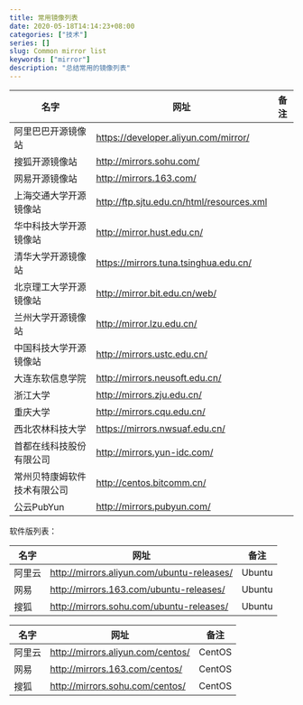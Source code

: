 ```yaml
---
title: 常用镜像列表
date: 2020-05-18T14:14:23+08:00
categories: ["技术"]
series: []
slug: Common mirror list
keywords: ["mirror"]
description: "总结常用的镜像列表"
---
```


| 名字                         | 网址                                      | 备注 |
| ---------------------------- | ----------------------------------------- | ---- |
| 阿里巴巴开源镜像站           | https://developer.aliyun.com/mirror/      |      |
| 搜狐开源镜像站               | http://mirrors.sohu.com/                  |      |
| 网易开源镜像站               | http://mirrors.163.com/                   |      |
| 上海交通大学开源镜像站       | http://ftp.sjtu.edu.cn/html/resources.xml |      |
| 华中科技大学开源镜像站       | http://mirror.hust.edu.cn/                |      |
| 清华大学开源镜像站           | https://mirrors.tuna.tsinghua.edu.cn/     |      |
| 北京理工大学开源镜像站       | http://mirror.bit.edu.cn/web/             |      |
| 兰州大学开源镜像站           | http://mirror.lzu.edu.cn/                 |      |
| 中国科技大学开源镜像站       | http://mirrors.ustc.edu.cn/               |      |
| 大连东软信息学院             | http://mirrors.neusoft.edu.cn/            |      |
| 浙江大学                     | http://mirrors.zju.edu.cn/                |      |
| 重庆大学                     | http://mirrors.cqu.edu.cn/                |      |
| 西北农林科技大学             | https://mirrors.nwsuaf.edu.cn/            |      |
| 首都在线科技股份有限公司     | http://mirrors.yun-idc.com/               |      |
| 常州贝特康姆软件技术有限公司 | http://centos.bitcomm.cn/                 |      |
| 公云PubYun                   | http://mirrors.pubyun.com/                |      |



软件版列表：

| 名字   | 网址                                       | 备注   |
| ------ | ------------------------------------------ | ------ |
| 阿里云 | http://mirrors.aliyun.com/ubuntu-releases/ | Ubuntu |
| 网易   | http://mirrors.163.com/ubuntu-releases/    | Ubuntu |
| 搜狐   | http://mirrors.sohu.com/ubuntu-releases/   | Ubuntu |

| 名字   | 网址                              | 备注   |
| ------ | --------------------------------- | ------ |
| 阿里云 | http://mirrors.aliyun.com/centos/ | CentOS |
| 网易   | http://mirrors.163.com/centos/    | CentOS |
| 搜狐   | http://mirrors.sohu.com/centos/   | CentOS |